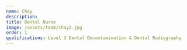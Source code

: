 ```yaml
---
name: Chay
description:
title: Dental Nurse
image: /assets/team/chay2.jpg
order: 1
qualifications: Level 3 Dental Decontamination & Dental Radiography
---
```

